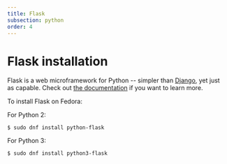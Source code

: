```yaml
---
title: Flask
subsection: python
order: 4
---
```


# Flask installation

Flask is a web microframework for Python -- simpler than [Django](/tech/languages/python/django-installation.html), yet just as capable. Check out [the documentation](http://flask.pocoo.org/docs/0.10/) if you want to learn more.

To install Flask on Fedora:

For Python 2:

```
$ sudo dnf install python-flask
```

For Python 3:

```
$ sudo dnf install python3-flask
```
